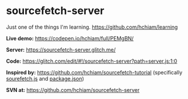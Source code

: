 # sourcefetch-server

Just one of the things I'm learning. <a target="_blank" href="https://github.com/hchiam/learning">https://github.com/hchiam/learning</a>

**Live demo:** <a href="https://codepen.io/hchiam/full/PEMgBN/" target="_blank">https://codepen.io/hchiam/full/PEMgBN/</a>

**Server:** <a href="https://sourcefetch-server.glitch.me/" target="_blank">https://sourcefetch-server.glitch.me/</a>

**Code:** <a href="https://glitch.com/edit/#!/sourcefetch-server?path=server.js:1:0" target="_blank">https://glitch.com/edit/#!/sourcefetch-server?path=server.js:1:0</a>

**Inspired by:** <a href="https://github.com/hchiam/sourcefetch-tutorial" target="_blank">https://github.com/hchiam/sourcefetch-tutorial</a> (specifically <a href="https://github.com/hchiam/sourcefetch-tutorial/blob/master/lib/sourcefetch.js" target="_blank">sourefetch.js</a> and <a href="https://github.com/hchiam/sourcefetch-tutorial/blob/master/package.json" target="_blank">package.json</a>)

**SVN at:** <a href="https://github.com/hchiam/sourcefetch-server" target="_blank">https://github.com/hchiam/sourcefetch-server</a>
